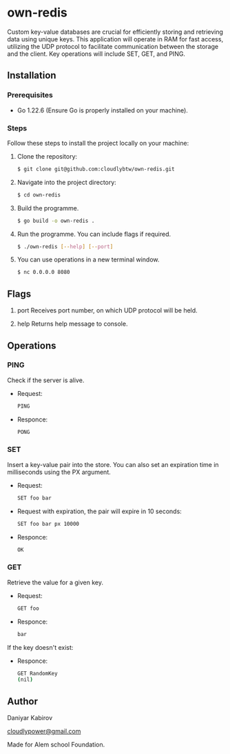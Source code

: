 
# own-redis

Custom key-value databases are crucial for efficiently storing and retrieving data using unique keys. This application will operate in RAM for fast access, utilizing the UDP protocol to facilitate communication between the storage and the client. Key operations will include SET, GET, and PING.

## Installation
### Prerequisites
- Go 1.22.6 (Ensure Go is properly installed on your machine).
### Steps
Follow these steps to install the project locally on your machine:

1. Clone the repository:
   ```bash
   $ git clone git@github.com:cloudlybtw/own-redis.git
2. Navigate into the project directory:
    ```bash
    $ cd own-redis
3. Build the programme.
    ``` bash
    $ go build -o own-redis .
4. Run the programme. You can include flags if required.
    ``` bash
    $ ./own-redis [--help] [--port]
5. You can use operations in a new terminal window.
    ``` bash
    $ nc 0.0.0.0 8080
## Flags
1. port
Receives port number, on which UDP protocol will be held.

2. help
Returns help message to console.

## Operations
### PING
Check if the server is alive.

- Request:
    ```bash
    PING
- Responce:
    ```bash
    PONG
### SET
Insert a key-value pair into the store. You can also set an expiration time in milliseconds using the PX argument.
- Request:
    ```bash
    SET foo bar
- Request with expiration, the pair will expire in 10 seconds:
    ```bash
    SET foo bar px 10000
- Responce:
    ```bash
    OK
### GET
Retrieve the value for a given key.
- Request:
    ```bash
    GET foo
- Responce:
    ```bash
    bar
If the key doesn't exist:
- Responce:
    ```bash
    GET RandomKey
    (nil)
## Author
Daniyar Kabirov

cloudlypower@gmail.com

Made for Alem school Foundation.


